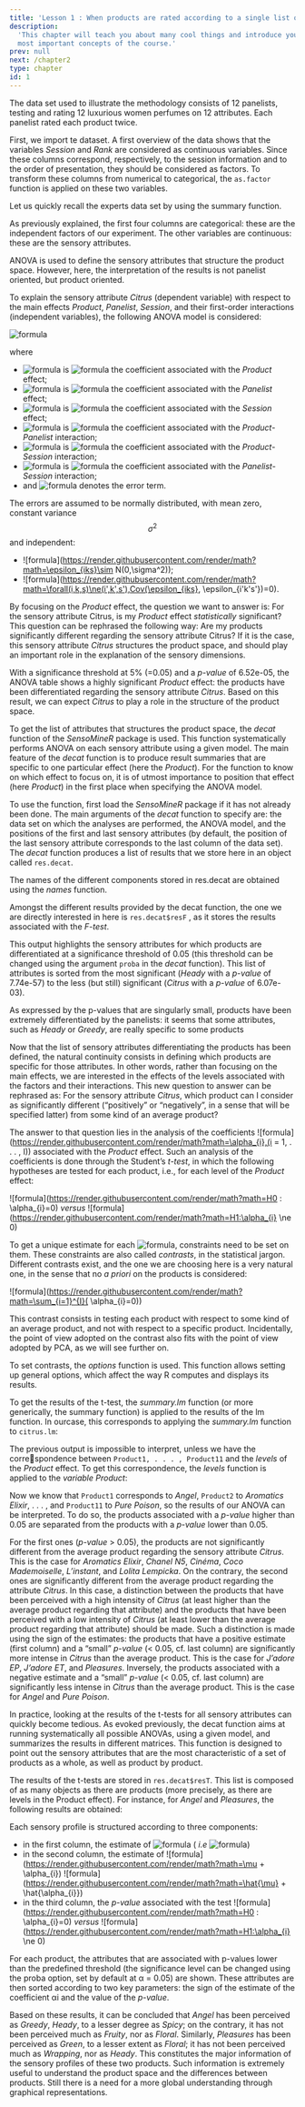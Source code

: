 ```yaml
---
title: 'Lesson 1 : When products are rated according to a single list of attributes'
description:
  'This chapter will teach you about many cool things and introduce you to the
  most important concepts of the course.'
prev: null
next: /chapter2
type: chapter
id: 1
---
```


<exercise id="1" title="Data, sensory issues, and notations" type="slides">

<slides source="chapter1_01">
</slides>

</exercise>

<exercise id="2" title="In practice">

The data set used to illustrate the methodology consists of 12 panelists, testing and rating 12 luxurious women perfumes on 12 attributes. Each panelist rated each product twice.

First, we import te dataset. A first overview of the data shows that the variables _Session_ and _Rank_ are considered as continuous variables. Since these columns correspond, respectively, to the session information and to the order of presentation, they should be considered as factors. To transform these columns from numerical to categorical, the `as.factor` function is applied on these two variables.

<codeblock id="01_01">
</codeblock>


Let us quickly recall the experts data set by using the summary function.

<codeblock id="02_01">
</codeblock>

As previously explained, the first four columns are categorical: these are the independent factors of our experiment. The other variables are continuous: these are the sensory attributes.

</exercise>

<exercise id="3" title="How can I get a list of the sensory attributes that structure the product space?">

ANOVA is used to define the sensory attributes that structure the product space. However, here, the interpretation of the results is not panelist oriented, but product oriented.

To explain the sensory attribute _Citrus_ (dependent variable) with respect to the main effects _Product_, _Panelist_, _Session_, and their first-order interactions (independent variables), the following ANOVA model is considered:

![formula](https://render.githubusercontent.com/render/math?math=Citrus_{iks}\sim\mu\+\alpha_{i}+\beta_{k}+\gamma_{s}+\alpha\beta_{ik}+\alpha\gamma_{is}+\beta\gamma_{ks}+\epsilon_{iks})
 
where

- ![formula](https://render.githubusercontent.com/render/math?math=\alpha_{i}) is ![formula](https://render.githubusercontent.com/render/math?math=i^{th}) the coefficient associated with the _Product_ effect;
- ![formula](https://render.githubusercontent.com/render/math?math=\beta_{k}) is ![formula](https://render.githubusercontent.com/render/math?math=k^{th}) the coefficient associated with the _Panelist_ effect;
- ![formula](https://render.githubusercontent.com/render/math?math=\gamma_{s}) is ![formula](https://render.githubusercontent.com/render/math?math=s^{th}) the coefficient associated with the _Session_ effect; 
- ![formula](https://render.githubusercontent.com/render/math?math=\alpha\beta_{ik}) is ![formula](https://render.githubusercontent.com/render/math?math=ik^{th}) the coefficient associated with the _Product-Panelist_ interaction;
- ![formula](https://render.githubusercontent.com/render/math?math=\alpha\gamma_{is}) is ![formula](https://render.githubusercontent.com/render/math?math=is^{th}) the coefficient associated with the _Product-Session_ interaction;
- ![formula](https://render.githubusercontent.com/render/math?math=\beta\gamma_{ks}) is ![formula](https://render.githubusercontent.com/render/math?math=ks^{th}) the coefficient associated with the _Panelist-Session_ interaction;
- and ![formula](https://render.githubusercontent.com/render/math?math=\epsilon_{iks}) denotes the error term.

The errors are assumed to be normally distributed, with mean zero, constant variance $$\sigma^2$$ and independent:

- ![formula](https://render.githubusercontent.com/render/math?math=\epsilon_{iks}\sim N(0,\sigma^2));
- ![formula](https://render.githubusercontent.com/render/math?math=\forall(i,k,s)\ne(i',k',s'),Cov(\epsilon_{iks}, \epsilon_{i'k's'})=0).

By focusing on the _Product_ effect, the question we want to answer is: For the sensory attribute Citrus, is my _Product_ effect _statistically_ significant? This question can be rephrased the following way: Are my products significantly different regarding the sensory attribute Citrus? If it is the case, this sensory attribute _Citrus_ structures the product space, and should play an important role in the explanation of the sensory dimensions.

<codeblock id="03_01">
</codeblock>

With a significance threshold at 5% (=0.05) and a _p-value_ of 6.52e-05, the ANOVA table shows a highly significant _Product_ effect: the products have been differentiated regarding the sensory attribute _Citrus_. Based on this result, we can expect _Citrus_ to play a role in the structure of the product space.

To get the list of attributes that structures the product space, the *decat* function of the *SensoMineR* package is used. This function systematically performs ANOVA on each sensory attribute using a given model. The main feature of the *decat* function is to produce result summaries that are specific to one particular effect (here the _Product_). For the function to know on which effect to focus on, it is of utmost importance to position that effect (here _Product_) in the first place when specifying the ANOVA model.

To use the function, first load the *SensoMineR* package if it has not already been done. The main arguments of the *decat* function to specify are: the data set on which the analyses are performed, the ANOVA model, and the positions of the first and last sensory attributes (by default, the position of the last sensory attribute corresponds to the last column of the data set). The *decat* function produces a list of results that we store here in an object called `res.decat`.

<codeblock id="04_01">
</codeblock>

The names of the different components stored in res.decat are obtained using the *names* function.

<codeblock id="05_01">
</codeblock>

Amongst the different results provided by the decat function, the one we are directly interested in here is `res.decat$resF` , as it stores the results associated with the _F-test_.

<codeblock id="06_01">
</codeblock>

This output highlights the sensory attributes for which products are differentiated at a significance threshold of 0.05 (this threshold can be changed using the argument `proba` in the *decat* function). This list of attributes is sorted from the most significant (_Heady_ with a _p-value_ of 7.74e-57) to the less (but still) significant (_Citrus_ with a _p-value_ of 6.07e-03).

As expressed by the p-values that are singularly small, products have been extremely differentiated by the panelists: it seems that some attributes, such as _Heady_ or _Greedy_, are really specific to some products

</exercise>

<exercise id="4" title="How can I get a sensory profile for each product?">

Now that the list of sensory attributes differentiating the products has been defined, the natural continuity consists in defining which products are specific for those attributes. In other words, rather than focusing on the main effects, we are interested in the effects of the levels associated with the factors and their interactions. This new question to answer can be rephrased as: For the sensory attribute _Citrus_, which product can I consider as significantly different (“positively” or “negatively”, in a sense that will be specified latter) from some kind of an average product?

The answer to that question lies in the analysis of the coefficients ![formula](https://render.githubusercontent.com/render/math?math=\alpha_{i},(i = 1, . . . , I)) associated with the _Product_ effect. Such an analysis of the coefficients is done through the Student’s _t-test_, in which the following hypotheses are tested for each product, i.e., for each level of the _Product_ effect:

![formula](https://render.githubusercontent.com/render/math?math=H0 : \alpha_{i}=0) _versus_ ![formula](https://render.githubusercontent.com/render/math?math=H1:\alpha_{i} \ne 0)

To get a unique estimate for each ![formula](https://render.githubusercontent.com/render/math?math=\alpha_{i}), constraints need to be set on them. These constraints are also called _contrasts_, in the statistical jargon. Different contrasts exist, and the one we are choosing here is a very natural one, in the sense that no _a priori_ on the products is considered:

![formula](https://render.githubusercontent.com/render/math?math=\sum_{i=1}^{I}( \alpha_{i}=0))

This contrast consists in testing each product with respect to some kind of an average product, and not with respect to a specific product. Incidentally, the point of view adopted on the contrast also fits with the point of view adopted by PCA, as we will see further on.

To set contrasts, the *options* function is used. This function allows setting up general options, which affect the way R computes and displays its results.

<codeblock id="07_01">
</codeblock>

To get the results of the t-test, the *summary.lm* function (or more generically, the summary function) is applied to the results of the lm function. In ourcase, this corresponds to applying the *summary.lm* function to `citrus.lm`:

<codeblock id="08_01">
</codeblock>

The previous output is impossible to interpret, unless we have the correspondence between `Product1, . . . , Product11` and the *levels* of the _Product_ effect. To get this correspondence, the *levels* function is applied to the _variable Product_:

<codeblock id="09_01">
</codeblock>

Now we know that `Product1` corresponds to _Angel_, `Product2` to _Aromatics Elixir_, . . . , and `Product11` to _Pure Poison_, so the results of our ANOVA can be interpreted. To do so, the products associated with a _p-value_ higher than 0.05 are separated from the products with a _p-value_ lower than 0.05.

For the first ones (_p-value_ > 0.05), the products are not significantly different from the average product regarding the sensory attribute _Citrus_. This is the case for _Aromatics Elixir_, _Chanel N5_, _Cinéma_, _Coco Mademoiselle_, _L’instant_, and _Lolita Lempicka_. On the contrary, the second ones are significantly different from the average product regarding the attribute _Citrus_. In this case, a distinction between the products that have been perceived with a high intensity of _Citrus_ (at least higher than the average product regarding that attribute) and the products that have been perceived with a low intensity of _Citrus_ (at least lower than the average product regarding that attribute) should be made. Such a distinction is made using the sign of the estimates: the products that have a positive estimate (first column) and a “small” _p-value_ (< 0.05, cf. last column) are significantly more intense in _Citrus_ than the average product. This is the case for _J’adore EP_, _J’adore ET_, and _Pleasures_. Inversely, the products associated with a negative estimate and a “small” _p-value_ (< 0.05, cf. last column) are significantly less intense in _Citrus_ than the average product. This is the case for _Angel_ and _Pure Poison_.

In practice, looking at the results of the t-tests for all sensory attributes can quickly become tedious. As evoked previously, the decat function aims at running systematically all possible ANOVAs, using a given model, and summarizes the results in different matrices. This function is designed to point out the sensory attributes that are the most characteristic of a set of products
as a whole, as well as product by product.

The results of the t-tests are stored in `res.decat$resT`. This list is composed of as many objects as there are products (more precisely, as there are levels in the Product effect). For instance, for _Angel_ and _Pleasures_, the following results are obtained:

<codeblock id="10_01">
</codeblock>

Each sensory profile is structured according to three components:

- in the first column, the estimate of ![formula](https://render.githubusercontent.com/render/math?math=\alpha_{i}) ( _i.e_ ![formula](https://render.githubusercontent.com/render/math?math=\hat{\alpha_{i}}))
- in the second column, the estimate of ![formula](https://render.githubusercontent.com/render/math?math=\mu + \alpha_{i}) ![formula](https://render.githubusercontent.com/render/math?math=\hat{\mu} + \hat{\alpha_{i}})
- in the third column, the _p-value_ associated with the test ![formula](https://render.githubusercontent.com/render/math?math=H0 : \alpha_{i}=0) _versus_ ![formula](https://render.githubusercontent.com/render/math?math=H1:\alpha_{i} \ne 0)

For each product, the attributes that are associated with p-values lower than the predefined threshold (the significance level can be changed using the proba option, set by default at α = 0.05) are shown. These attributes are then sorted according to two key parameters: the sign of the estimate of the coefficient αi and the value of the _p-value_.

Based on these results, it can be concluded that _Angel_ has been perceived as _Greedy_, _Heady_, to a lesser degree as _Spicy_; on the contrary, it has not been perceived much as _Fruity_, nor as _Floral_. Similarly, _Pleasures_ has been perceived as _Green_, to a lesser extent as _Floral_; it has not been perceived much as _Wrapping_, nor as _Heady_. This constitutes the major information of the sensory profiles of these two products. Such information is extremely useful to understand the product space and the differences between products. Still there is a need for a more global understanding through graphical representations.


</exercise>



